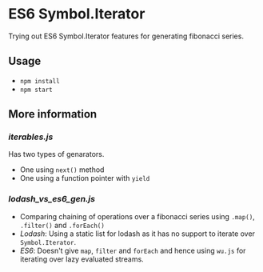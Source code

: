 # ES6 Symbol.Iterator

Trying out ES6 Symbol.Iterator features for generating fibonacci series.

## Usage

- `npm install`
- `npm start`

## More information

### _iterables.js_

Has two types of genarators.

- One using `next()` method
- One using a function pointer with `yield`

### _lodash_vs_es6_gen.js_

- Comparing chaining of operations over a fibonacci series using `.map()`, `.filter()` and `.forEach()`
- _Lodash_: Using a static list for lodash as it has no support to iterate over `Symbol.Iterator`.
- _ES6_: Doesn't give `map`, `filter` and `forEach` and hence using `wu.js` for iterating over lazy evaluated streams.
